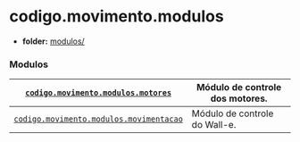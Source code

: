 <a id="module-codigo.movimento.modulos"></a>

<a id="codigo-movimento-modulos"></a>

# codigo.movimento.modulos

* **folder:**
  [modulos/](../../../../codigo/movimento/modulos)

### Modulos

| [`codigo.movimento.modulos.motores`](codigo.movimento.modulos.motores.md#module-codigo.movimento.modulos.motores)                | Módulo de controle dos motores.   |
|----------------------------------------------------------------------------------------------------------------------------------|-----------------------------------|
| [`codigo.movimento.modulos.movimentacao`](codigo.movimento.modulos.movimentacao.md#module-codigo.movimento.modulos.movimentacao) | Módulo de controle do Wall-e.     |

